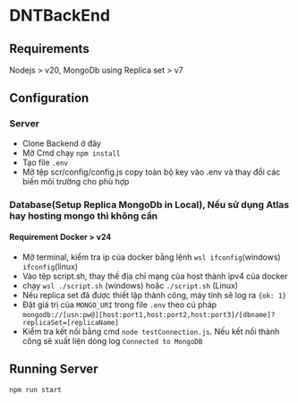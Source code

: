 # DNTBackEnd

## Requirements

Nodejs > v20, MongoDb using Replica set > v7

## Configuration

### Server

- Clone Backend ở đây
- Mở Cmd chạy `npm install`
- Tạo file `.env`
- Mở tệp scr/config/config.js copy toàn bộ key vào .env và thay đổi các biến môi trường cho phù hợp

### Database(Setup Replica MongoDb in Local), Nếu sử dụng Atlas hay hosting mongo thì không cần

#### Requirement Docker > v24

- Mở terminal, kiểm tra ip của docker bằng lệnh `wsl ifconfig`(windows) `ifconfig`(linux)
- Vào tệp script.sh, thay thế địa chỉ mạng của host thành ipv4 của docker
- chạy `wsl ./script.sh` (windows) hoặc `./script.sh` (Linux)
- Nếu replica set đã được thiết lập thành công, máy tính sẽ log ra `{ok: 1}`
- Đặt giá trị của `MONGO_URI` trong file `.env` theo cú pháp `mongodb://[usn:pw@][host:port1,host:port2,host:port3]/[dbname]?replicaSet=[replicaName]`
- Kiểm tra kết nối bằng cmd `node testConnection.js`. Nếu kết nối thành công sẽ xuất liện dòng log `Connected to MongoDB`

## Running Server  

  `npm run start`
